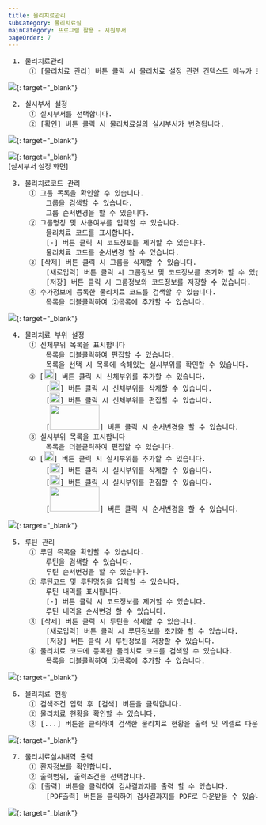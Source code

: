 ```yaml
---
title: 물리치료관리
subCategory: 물리치료실
mainCategory: 프로그램 활용 - 지원부서
pageOrder: 7
---
```

<pre>
 <t2><bold>1. 물리치료관리</bold></t2>
     ① [물리치료 관리] 버튼 클릭 시 물리치료 설정 관련 컨텍스트 메뉴가 표시됩니다.
</pre>

[![](/images/{{page.url}}_1.png)](/images/{{page.url}}_1.png){: target="_blank"}

<pre>
 <t2><bold>2. 실시부서 설정</bold></t2>
     ① 실시부서를 선택합니다.
     ② [확인] 버튼 클릭 시 물리치료실의 실시부서가 변경됩니다.
</pre>

[![](/images/{{page.url}}_2_1.png)](/images/{{page.url}}_2_1.png){: target="_blank"}

[![](/images/{{page.url}}_2_2.png)](/images/{{page.url}}_2_2.png){: target="_blank"}
<br>[실시부서 설정 화면]

<pre>
 <t2><bold>3. 물리치료코드 관리</bold></t2>
     ① 그룹 목록을 확인할 수 있습니다.
         그룹을 검색할 수 있습니다.
         그룹 순서변경을 할 수 있습니다.
     ② 그룹명칭 및 사용여부를 입력할 수 있습니다.
         물리치료 코드를 표시합니다.
         [-] 버튼 클릭 시 코드정보를 제거할 수 있습니다.
         물리치료 코드를 순서변경 할 수 있습니다.    
     ③ [삭제] 버튼 클릭 시 그룹을 삭제할 수 있습니다.
         [새로입력] 버튼 클릭 시 그룹정보 및 코드정보를 초기화 할 수 있습니다.
         [저장] 버튼 클릭 시 그룹정보와 코드정보를 저장할 수 있습니다.
     ④ 수가정보에 등록한 물리치료 코드를 검색할 수 있습니다.   
         목록을 더블클릭하여 ②목록에 추가할 수 있습니다.
</pre>

[![](/images/{{page.url}}_3.png)](/images/{{page.url}}_3.png){: target="_blank"}

<pre>
 <t2><bold>4. 물리치료 부위 설정</bold></t2>
     ① 신체부위 목록을 표시합니다
         목록을 더블클릭하여 편집할 수 있습니다.
         목록을 선택 시 목록에 속해있는 실시부위를 확인할 수 있습니다. 
     ② [<img src="/images/{{page.url}}_btn1.png"  width="20" height="20">] 버튼 클릭 시 신체부위를 추가할 수 있습니다.
         [<img src="/images/{{page.url}}_btn2.png"  width="20" height="20">] 버튼 클릭 시 신체부위를 삭제할 수 있습니다.
         [<img src="/images/{{page.url}}_btn3.png"  width="20" height="20">] 버튼 클릭 시 신체부위를 편집할 수 있습니다.
         [<img src="/images/{{page.url}}_btn4.png"  width="100" height="50">] 버튼 클릭 시 순서변경을 할 수 있습니다.
     ③ 실시부위 목록을 표시합니다
         목록을 더블클릭하여 편집할 수 있습니다.
     ④ [<img src="/images/{{page.url}}_btn1.png"  width="20" height="20">] 버튼 클릭 시 실시부위를 추가할 수 있습니다.
         [<img src="/images/{{page.url}}_btn2.png"  width="20" height="20">] 버튼 클릭 시 실시부위를 삭제할 수 있습니다.
         [<img src="/images/{{page.url}}_btn3.png"  width="20" height="20">] 버튼 클릭 시 실시부위를 편집할 수 있습니다.
         [<img src="/images/{{page.url}}_btn4.png"  width="100" height="50">] 버튼 클릭 시 순서변경을 할 수 있습니다.
</pre>

[![](/images/{{page.url}}_4.png)](/images/{{page.url}}_4.png){: target="_blank"}

<pre>
 <t2><bold>5. 루틴 관리</bold></t2>
     ① 루틴 목록을 확인할 수 있습니다.
         루틴을 검색할 수 있습니다.
         루틴 순서변경을 할 수 있습니다.
     ② 루틴코드 및 루틴명칭을 입력할 수 있습니다.
         루틴 내역를 표시합니다.
         [-] 버튼 클릭 시 코드정보를 제거할 수 있습니다.
         루틴 내역을 순서변경 할 수 있습니다.    
     ③ [삭제] 버튼 클릭 시 루틴을 삭제할 수 있습니다.
         [새로입력] 버튼 클릭 시 루틴정보를 초기화 할 수 있습니다.
         [저장] 버튼 클릭 시 루틴정보를 저장할 수 있습니다.
     ④ 물리치료 코드에 등록한 물리치료 코드를 검색할 수 있습니다.   
         목록을 더블클릭하여 ②목록에 추가할 수 있습니다.
</pre>

[![](/images/{{page.url}}_5.png)](/images/{{page.url}}_5.png){: target="_blank"}

<pre>
 <t2><bold>6. 물리치료 현황</bold></t2>
     ① 검색조건 입력 후 [검색] 버튼을 클릭합니다.
     ② 물리치료 현황을 확인할 수 있습니다.
     ③ [...] 버튼을 클릭하여 검색한 물리치료 현황을 출력 및 엑셀로 다운받을 수 있습니다.
</pre>

[![](/images/{{page.url}}_6.png)](/images/{{page.url}}_6.png){: target="_blank"}

<pre>
 <t2><bold>7. 물리치료실시내역 출력</bold></t2>
     ① 환자정보를 확인합니다.
     ② 출력범위, 출력조건을 선택합니다.
     ③ [출력] 버튼을 클릭하여 검사결과지를 출력 할 수 있습니다.
         [PDF출력] 버튼을 클릭하여 검사결과지를 PDF로 다운받을 수 있습니다.
</pre>

[![](/images/{{page.url}}_7.png)](/images/{{page.url}}_7.png){: target="_blank"}
